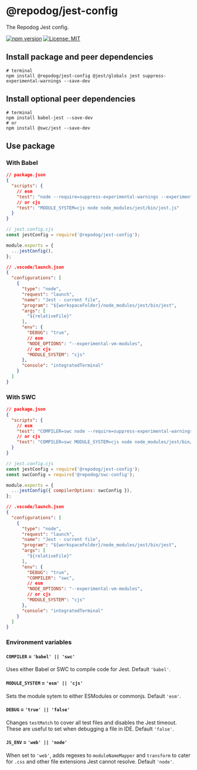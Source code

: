 # @repodog/jest-config

The Repodog Jest config.

[![npm version](https://badge.fury.io/js/%40repodog%2Fjest-config.svg)](https://badge.fury.io/js/%40repodog%2Fjest-config)
[![License: MIT](https://img.shields.io/badge/License-MIT-yellow.svg)](LICENSE)

## Install package and peer dependencies

```shell
# terminal
npm install @repodog/jest-config @jest/globals jest suppress-experimental-warnings --save-dev
```

## Install optional peer dependencies

```shell
# terminal
npm install babel-jest --save-dev
# or
npm install @swc/jest --save-dev
```

## Use package

### With Babel

```json
// package.json
{
  "scripts": {
    // esm
    "test": "node --require=suppress-experimental-warnings --experimental-vm-modules node_modules/jest/bin/jest.js",
    // or cjs
    "test": "MODULE_SYSTEM=cjs node node_modules/jest/bin/jest.js"
  }
}
```

```javascript
// jest.config.cjs
const jestConfig = require('@repodog/jest-config');

module.exports = {
  ...jestConfig(),
};
```

```json
// .vscode/launch.json
{
  "configurations": [
    {
      "type": "node",
      "request": "launch",
      "name": "Jest - current file",
      "program": "${workspaceFolder}/node_modules/jest/bin/jest",
      "args": [
        "${relativeFile}"
      ],
      "env": {
        "DEBUG": "true",
        // esm
        "NODE_OPTIONS": "--experimental-vm-modules",
        // or cjs
        "MODULE_SYSTEM": "cjs"
      },
      "console": "integratedTerminal"
    }
  ]
}
```

### With SWC

```json
// package.json
{
  "scripts": {
    // esm
    "test": "COMPILER=swc node --require=suppress-experimental-warnings --experimental-vm-modules node_modules/jest/bin/jest.js",
    // or cjs
    "test": "COMPILER=swc MODULE_SYSTEM=cjs node node_modules/jest/bin/jest.js"
  }
}
```

```javascript
// jest.config.cjs
const jestConfig = require('@repodog/jest-config');
const swcConfig = require('@repodog/swc-config');

module.exports = {
  ...jestConfig({ compilerOptions: swcConfig }),
};
```

```json
// .vscode/launch.json
{
  "configurations": [
    {
      "type": "node",
      "request": "launch",
      "name": "Jest - current file",
      "program": "${workspaceFolder}/node_modules/jest/bin/jest",
      "args": [
        "${relativeFile}"
      ],
      "env": {
        "DEBUG": "true",
        "COMPILER": "swc",
        // esm
        "NODE_OPTIONS": "--experimental-vm-modules",
        // or cjs
        "MODULE_SYSTEM": "cjs"
      },
      "console": "integratedTerminal"
    }
  ]
}
```

### Environment variables

#### `COMPILER` = `'babel' || 'swc'`

Uses either Babel or SWC to compile code for Jest. Default `'babel'`.

#### `MODULE_SYSTEM` = `'esm' || 'cjs'`

Sets the module sytem to either ESModules or commonjs. Default `'esm'`.

#### `DEBUG` = `'true' || 'false'`

Changes `testMatch` to cover all test files and disables the Jest timeout. These are useful to set when debugging a file in IDE. Default `'false'`.

#### `JS_ENV` = `'web' || 'node'`

When set to `'web'`, adds regexes to `moduleNameMapper` and `transform` to cater for `.css` and other file extensions Jest cannot resolve. Default `'node'`.
